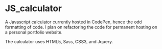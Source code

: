 # JS_calculator
A Javascript calculator currently hosted in CodePen, hence the odd formatting of code. I plan on refactoring the code for permanent hosting on a personal portfolio website.

The calculator uses HTML5, Sass, CSS3, and Jquery.
